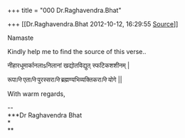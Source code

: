 +++
title = "000 Dr.Raghavendra.Bhat"

+++
[[Dr.Raghavendra.Bhat	2012-10-12, 16:29:55 [Source](https://groups.google.com/g/bvparishat/c/Qtf_RwBIRvw)]]



Namaste  

  

Kindly help me to find the source of this verse..

  

नीहारधूमार्कानलाsनिलानां खद्योतविद्युत् स्फटिकशशीनम् \|

रूपा*नि* एता*नि* पुरस्सरा*नि* ब्रह्मण्यभिव्यक्तिकरा*नि* योगे \|\|

  

  

With warm regards,

--  
***Dr Raghavendra Bhat  
*  
**  
  

